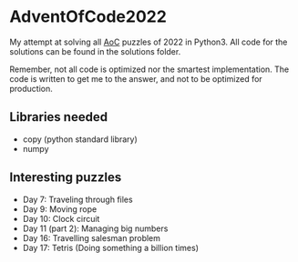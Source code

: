 # AdventOfCode2022

My attempt at solving all [AoC](https://adventofcode.com/2022) puzzles of 2022 in Python3.
All code for the solutions can be found in the solutions folder.


Remember, not all code is optimized nor the smartest implementation. The code is written to get me to the answer, and not to be optimized for production.

## Libraries needed

- copy (python standard library)
- numpy

## Interesting puzzles
- Day 7: Traveling through files
- Day 9: Moving rope
- Day 10: Clock circuit
- Day 11 (part 2): Managing big numbers
- Day 16: Travelling salesman problem
- Day 17: Tetris (Doing something a billion times)